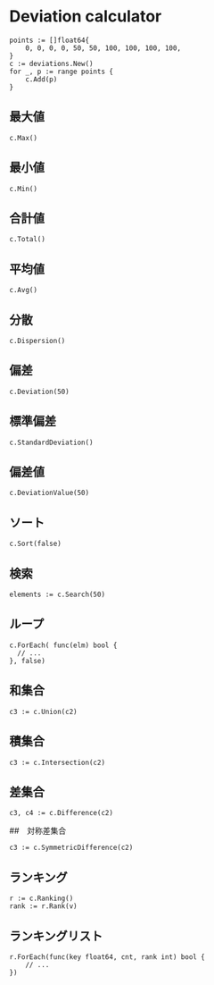# Deviation calculator

```
points := []float64{
    0, 0, 0, 0, 50, 50, 100, 100, 100, 100,
}
c := deviations.New()
for _, p := range points {
	c.Add(p)
}
```
## 最大値
```
c.Max()
```
## 最小値
```
c.Min()
```
## 合計値
```
c.Total()
```
## 平均値
```
c.Avg()
```
## 分散
```
c.Dispersion()
```
## 偏差
```
c.Deviation(50)
```
## 標準偏差
```
c.StandardDeviation()
```
## 偏差値
```
c.DeviationValue(50)
```
## ソート
```
c.Sort(false)
```
## 検索
```
elements := c.Search(50)
```
## ループ
```
c.ForEach( func(elm) bool {
  // ...
}, false)
```
## 和集合
```
c3 := c.Union(c2)
```
## 積集合
```
c3 := c.Intersection(c2)
```
## 差集合
```
c3, c4 := c.Difference(c2)
```
##　対称差集合
```
c3 := c.SymmetricDifference(c2)
```
## ランキング
```
r := c.Ranking()
rank := r.Rank(v)
```
## ランキングリスト
```
r.ForEach(func(key float64, cnt, rank int) bool {
    // ...
})
```
